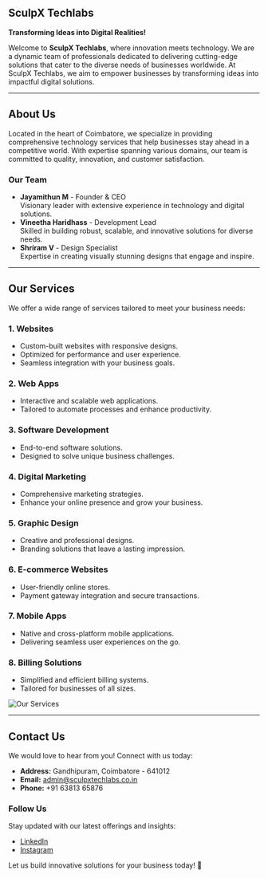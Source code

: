 
## SculpX Techlabs

**Transforming Ideas into Digital Realities!**

Welcome to **SculpX Techlabs**, where innovation meets technology. We are a dynamic team of professionals dedicated to delivering cutting-edge solutions that cater to the diverse needs of businesses worldwide. At SculpX Techlabs, we aim to empower businesses by transforming ideas into impactful digital solutions.

---

## About Us

Located in the heart of Coimbatore, we specialize in providing comprehensive technology services that help businesses stay ahead in a competitive world. With expertise spanning various domains, our team is committed to quality, innovation, and customer satisfaction.

### Our Team

- **Jayamithun M** - Founder & CEO  
  Visionary leader with extensive experience in technology and digital solutions.
- **Vineetha Haridhass** - Development Lead  
  Skilled in building robust, scalable, and innovative solutions for diverse needs.
- **Shriram V** - Design Specialist   
  Expertise in creating visually stunning designs that engage and inspire.

---

## Our Services

We offer a wide range of services tailored to meet your business needs:

### 1. **Websites**
   - Custom-built websites with responsive designs.
   - Optimized for performance and user experience.
   - Seamless integration with your business goals.

### 2. **Web Apps**
   - Interactive and scalable web applications.
   - Tailored to automate processes and enhance productivity.

### 3. **Software Development**
   - End-to-end software solutions.
   - Designed to solve unique business challenges.

### 4. **Digital Marketing**
   - Comprehensive marketing strategies.
   - Enhance your online presence and grow your business.

### 5. **Graphic Design**
   - Creative and professional designs.
   - Branding solutions that leave a lasting impression.

### 6. **E-commerce Websites**
   - User-friendly online stores.
   - Payment gateway integration and secure transactions.

### 7. **Mobile Apps**
   - Native and cross-platform mobile applications.
   - Delivering seamless user experiences on the go.

### 8. **Billing Solutions**
   - Simplified and efficient billing systems.
   - Tailored for businesses of all sizes.

![Our Services](https://www.google.co.in/url?sa=i&url=https%3A%2F%2Fwww.webhopers.in%2Ftop-10-digital-marketing-companies-in-delhi&psig=AOvVaw1GTm7JAMdMUmhN03FOTFZI&ust=1734700176309000&source=images&cd=vfe&opi=89978449&ved=0CBQQjRxqFwoTCKjnrqT0s4oDFQAAAAAdAAAAABAE)


---

## Contact Us

We would love to hear from you! Connect with us today:

- **Address:** Gandhipuram, Coimbatore - 641012  
- **Email:** [admin@sculpxtechlabs.co.in](mailto:admin@sculpxtechlabs.co.in)  
- **Phone:** +91 63813 65876  

### Follow Us
Stay updated with our latest offerings and insights:

- [LinkedIn](https://linkedin.com/company/sculpx-techlabs)
- [Instagram](https://instagram.com/sculpx_techlabs)

Let us build innovative solutions for your business today! 🚀


<!--

**Here are some ideas to get you started:**

🙋‍♀️ A short introduction - what is your organization all about?
🌈 Contribution guidelines - how can the community get involved?
👩‍💻 Useful resources - where can the community find your docs? Is there anything else the community should know?
🍿 Fun facts - what does your team eat for breakfast?
🧙 Remember, you can do mighty things with the power of [Markdown](https://docs.github.com/github/writing-on-github/getting-started-with-writing-and-formatting-on-github/basic-writing-and-formatting-syntax)
-->
